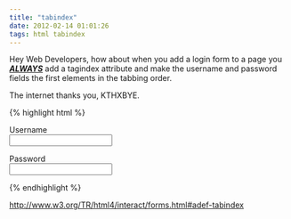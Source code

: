 ```yaml
---
title: "tabindex"
date: 2012-02-14 01:01:26
tags: html tabindex
---
```


<p>
Hey Web Developers, how about when you add a login form to a page you <u><b><i>ALWAYS</i></b></u> add a <span class="mono">tagindex</span> attribute and make the username and password fields the first elements in the tabbing order.
</p>

<p>
The internet thanks you, KTHXBYE.

{% highlight html %}
<p>
<label for="user">Username</label> <br />
<input name="user" tabindex="1" type="text" value="" />
</p>

<p>
<label for="pass">Password</label> <br />
<input name="pass" tabindex="2" type="password" value="" />
</p>
{% endhighlight %}
</p>

<p>
<a href="http://www.w3.org/TR/html4/interact/forms.html#adef-tabindex">http://www.w3.org/TR/html4/interact/forms.html#adef-tabindex</a>
</p>
